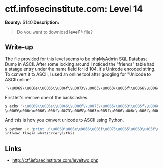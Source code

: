 # ctf.infosecinstitute.com: Level 14
**Bounty:** $140
**Description:**

> Do you want to download [level14](level14) file?

## Write-up

The file provided for this level seems to be phpMyAdmin SQL Database Dump in ASCII. After some looking around I noticed the "friends" table had a stange entry under the name field for id 104. It's Unicode encoded string. To convert it to ASCII, I used an online tool after googling for "Unicode to ASCII online".

	'\\u0069\\u006e\\u0066\\u006f\\u0073\\u0065\\u0063\\u005f\\u0066\\u006c\\u0061\\u0067\\u0069\\u0073\\u005f\\u0077\\u0068\\u0061\\u0074\\u0073\\u006f\\u0072\\u0063\\u0065\\u0072\\u0079\\u0069\\u0073\\u0074\\u0068\\u0069\\u0073'

First let's remove one of the backslashes.
```bash
$ echo '\\u0069\\u006e\\u0066\\u006f\\u0073\\u0065\\u0063\\u005f\\u0066\\u006c\\u0061\\u0067\\u0069\\u0073\\u005f\\u0077\\u0068\\u0061\\u0074\\u0073\\u006f\\u0072\\u0063\\u0065\\u0072\\u0079\\u0069\\u0073\\u0074\\u0068\\u0069\\u0073' | sed 's/\\u/\u/g'
\u0069\u006e\u0066\u006f\u0073\u0065\u0063\u005f\u0066\u006c\u0061\u0067\u0069\u0073\u005f\u0077\u0068\u0061\u0074\u0073\u006f\u0072\u0063\u0065\u0072\u0079\u0069\u0073\u0074\u0068\u0069\u0073
```
And this is how you convert unicode to ASCII using Python.
```bash
$ python -c "print u'\u0069\u006e\u0066\u006f\u0073\u0065\u0063\u005f\u0066\u006c\u0061\u0067\u0069\u0073\u005f\u0077\u0068\u0061\u0074\u0073\u006f\u0072\u0063\u0065\u0072\u0079\u0069\u0073\u0074\u0068\u0069\u0073'"
infosec_flagis_whatsorceryisthis
```
## Links
* <http://ctf.infosecinstitute.com/leveltwo.php>

